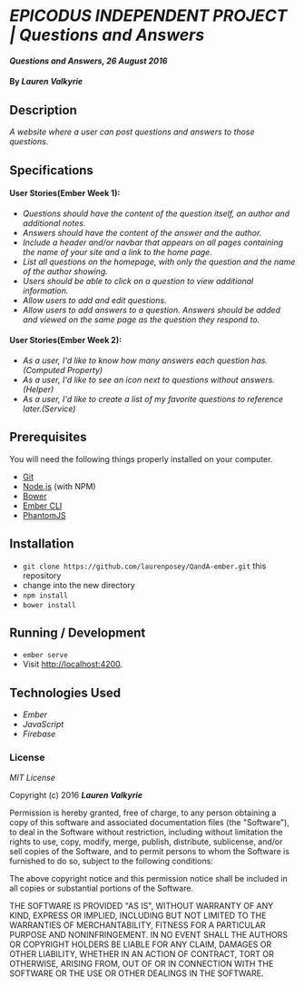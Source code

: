 # _EPICODUS INDEPENDENT PROJECT | Questions and Answers_

#### _Questions and Answers, 26 August 2016_

#### By _**Lauren Valkyrie**_

## Description

_A website where a user can post questions and answers to those questions._

## Specifications
#### User Stories(Ember Week 1):
* _Questions should have the content of the question itself, an author and additional notes._
* _Answers should have the content of the answer and the author._
* _Include a header and/or navbar that appears on all pages containing the name of your site and a link to the home page._
* _List all questions on the homepage, with only the question and the name of the author showing._
* _Users should be able to click on a question to view additional information._
* _Allow users to add and edit questions._
* _Allow users to add answers to a question. Answers should be added and viewed on the same page as the question they respond to._

#### User Stories(Ember Week 2):
* _As a user, I'd like to know how many answers each question has.(Computed Property)_
* _As a user, I'd like to see an icon next to questions without answers.(Helper)_
* _As a user, I'd like to create a  list of my favorite questions to reference later.(Service)_

## Prerequisites

You will need the following things properly installed on your computer.

* [Git](http://git-scm.com/)
* [Node.js](http://nodejs.org/) (with NPM)
* [Bower](http://bower.io/)
* [Ember CLI](http://ember-cli.com/)
* [PhantomJS](http://phantomjs.org/)

## Installation

* `git clone https://github.com/laurenposey/QandA-ember.git` this repository
* change into the new directory
* `npm install`
* `bower install`

## Running / Development

* `ember serve`
* Visit [http://localhost:4200](http://localhost:4200).

## Technologies Used

* _Ember_
* _JavaScript_
* _Firebase_

### License

*MIT License*

Copyright (c) 2016 **_Lauren Valkyrie_**

Permission is hereby granted, free of charge, to any person obtaining a copy of this software and associated documentation files (the "Software"), to deal in the Software without restriction, including without limitation the rights to use, copy, modify, merge, publish, distribute, sublicense, and/or sell copies of the Software, and to permit persons to whom the Software is furnished to do so, subject to the following conditions:

The above copyright notice and this permission notice shall be included in all copies or substantial portions of the Software.

THE SOFTWARE IS PROVIDED "AS IS", WITHOUT WARRANTY OF ANY KIND, EXPRESS OR IMPLIED, INCLUDING BUT NOT LIMITED TO THE WARRANTIES OF MERCHANTABILITY, FITNESS FOR A PARTICULAR PURPOSE AND NONINFRINGEMENT. IN NO EVENT SHALL THE AUTHORS OR COPYRIGHT HOLDERS BE LIABLE FOR ANY CLAIM, DAMAGES OR OTHER LIABILITY, WHETHER IN AN ACTION OF CONTRACT, TORT OR OTHERWISE, ARISING FROM, OUT OF OR IN CONNECTION WITH THE SOFTWARE OR THE USE OR OTHER DEALINGS IN THE SOFTWARE.

